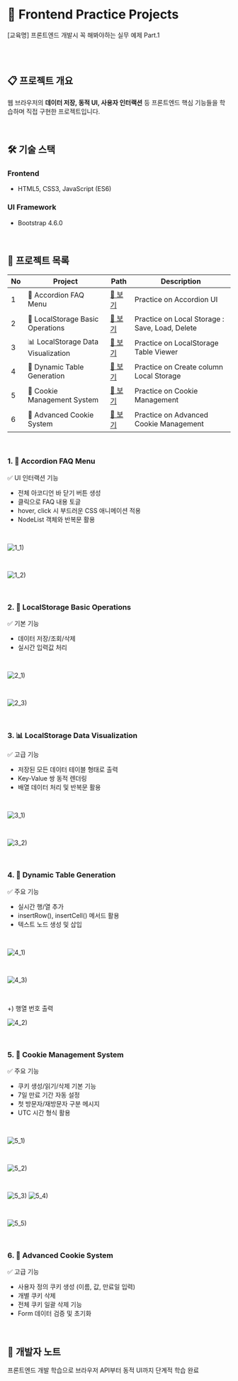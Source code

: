🚀 Frontend Practice Projects
================================
[교육명] 프론트엔드 개발시 꼭 해봐야하는 실무 예제 Part.1

<br><br>

## 📋 프로젝트 개요
웹 브라우저의 **데이터 저장, 동적 UI, 사용자 인터랙션** 등 프론트엔드 핵심 기능들을 학습하며 직접 구현한 프로젝트입니다.

<br>

## 🛠 기술 스택

### Frontend
- HTML5, CSS3, JavaScript (ES6)

### UI Framework
- Bootstrap 4.6.0

<br>

## 🎯 프로젝트 목록
| No | Project | Path | Description |
|------|--------------------|-----------|------|
| 1 | 🎵 Accordion FAQ Menu | [🔗 보기](./1_faqPage_accordion) | Practice on Accordion UI |
| 2 | 💾 LocalStorage Basic Operations | [🔗 보기](./2_localStorage) | Practice on Local Storage : Save, Load, Delete |
| 3 | 📊 LocalStorage Data Visualization | [🔗 보기](./2-2_localStorage_ctable) | Practice on LocalStorage Table Viewer |
| 4 | 🔧 Dynamic Table Generation | [🔗 보기](./2-3_localStorage_createRowColumn) | Practice on Create column Local Storage |
| 5 | 🍪 Cookie Management System | [🔗 보기](./3-1_cookieControl) | Practice on Cookie Management |
| 6 | 🍪 Advanced Cookie System | [🔗 보기](./3-2_cookieControl_allDel) | Practice on Advanced Cookie Management |

<br>

### 1. 🎵 Accordion FAQ Menu

✅ UI 인터랙션 기능

- 전체 아코디언 바 닫기 버튼 생성
- 클릭으로 FAQ 내용 토글
- hover, click 시 부드러운 CSS 애니메이션 적용
- NodeList 객체와 반복문 활용

<br>

![1_1)](https://github.com/user-attachments/assets/1a7c3743-ed52-46da-a271-215d35254337) 

<br>

![1_2)](https://github.com/user-attachments/assets/0814de76-8b69-453f-9144-49fd6af68705)

<br>

### 2. 💾 LocalStorage Basic Operations

✅ 기본 기능

- 데이터 저장/조회/삭제
- 실시간 입력값 처리

<br>

![2_1)](https://github.com/user-attachments/assets/49979f26-ad0f-41aa-a713-ba30c4161598)

<br>

![2_3)](https://github.com/user-attachments/assets/0416e26f-f88b-427b-9a6b-2536bad674a2)


<br>

### 3. 📊 LocalStorage Data Visualization

✅ 고급 기능

- 저장된 모든 데이터 테이블 형태로 출력
- Key-Value 쌍 동적 렌더링
- 배열 데이터 처리 및 반복문 활용

<br>

![3_1)](https://github.com/user-attachments/assets/3cb870e9-ca4e-490c-93d8-dad197e17405)

<br>

![3_2)](https://github.com/user-attachments/assets/93b9687a-9a0d-4da7-b753-fa13fb1f061b)

<br>

### 4. 🔧 Dynamic Table Generation

✅ 주요 기능

- 실시간 행/열 추가
- insertRow(), insertCell() 메서드 활용
- 텍스트 노드 생성 및 삽입

<br>

![4_1)](https://github.com/user-attachments/assets/a8571edf-fe46-43cc-96d4-60fa5e617e0a)

<br>

![4_3)](https://github.com/user-attachments/assets/7cddff16-460c-41a7-9306-bef9abbbc05a)

<br>

+) 행열 번호 출력

![4_2)](https://github.com/user-attachments/assets/8b320109-7d92-4432-91cd-3ef013565f2f)

<br>

### 5. 🍪 Cookie Management System

✅ 주요 기능

* 쿠키 생성/읽기/삭제 기본 기능
* 7일 만료 기간 자동 설정
* 첫 방문자/재방문자 구분 메시지
* UTC 시간 형식 활용

<br>

![5_1)](https://github.com/user-attachments/assets/5a33dcef-deba-4e19-be17-17349f02fa2c)

<br>

![5_2)](https://github.com/user-attachments/assets/a98d6991-4d73-4b35-aab9-a1ecd83121d0)

<br>

![5_3)](https://github.com/user-attachments/assets/6313bc78-06d1-4cbf-925c-a5f4ee969e38)
![5_4)](https://github.com/user-attachments/assets/652ce1b4-bf9c-4d35-90dd-f72ac17e8998)

<br>

![5_5)](https://github.com/user-attachments/assets/09da9376-b4ee-479f-9953-2c5cd38ee528)

<br>

### 6. 🍪 Advanced Cookie System

✅ 고급 기능

- 사용자 정의 쿠키 생성 (이름, 값, 만료일 입력)
- 개별 쿠키 삭제
- 전체 쿠키 일괄 삭제 기능
- Form 데이터 검증 및 초기화

<br>

## 👤 개발자 노트
프론트엔드 개발 학습으로 브라우저 API부터 동적 UI까지 단계적 학습 완료

